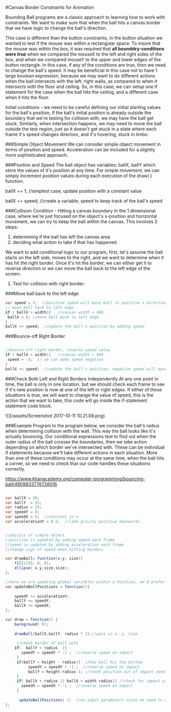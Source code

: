 #Canvas Border Constraints for Animation

Bounding Ball programs are a classic approach to learning how to work with constraints.  We want to make sure that when the ball hits a canvas border that we have logic to change the ball's direction.

This case is different than the button constraints, in the button situation we wanted to test if the mouse was within a rectangular space. To insure that the mouse was within the box, it was required that **all bounddry-conditions were true** when we compared the mouseX to the left and right sides of the box, and when we compared mouseY to the upper and lower edges of the button rectangle.  In this case, if any of the conditions are true, then we need to change the ball's speed.  It may be beneficial in this case not to have 1 large boolean expression, because we may want to do different actions when the ball intersects with the left, right walls, as compared to when it intersects with the floor and ceiling.  So, in this case, we can setup one if statement for the case when the ball hits the ceiling, and a different case when it hits the floor.  

 Initial conditions - we need to be careful defining our initial starting values for the ball's position, if the ball's initial position is already outside the boundary that we're testing for collision with, we may have the ball get stuck. Similarly, when intersection happens, we may need to move the ball outside the test region, just so it doesn't get stuck in a state where each frame it's speed changes direction, and it's hovering, stuck in limbo.  
 
###Simple Object Movement
We can consider simple object movement in terms of position and speed. Acceleration can be included for a slightly more sophisticated approach.

###Position and Speed
The ball object has variables: ballX, ballY which store the values of it's position at any time.  For simple movement, we can simply increment position values during each execution of the draw( ) function.

ballX += 1;  //simplest case, update position with a constant value

ballX += speed;  //create a variable, speed to keep track of the ball's speed

###Collision Condition - Hitting a canvas boundary
In the 1 dimensional case, where we're just focused on the object's x-position and horizontal movement, we can try to keep the ball within the canvas.  This involves 2 steps:
 1. determining if the ball has left the canvas area
 2. deciding what action to take if that has happened
 
We want to add conditional logic to our program, first, let's assume the ball starts on the left side, moves to the right, and we want to determine when it has hit the right border.  Once it's hit the border, we can either get it to reverse direction or we can move the ball back to the left edge of the screen.

1. Test for collision with right border:

###Move ball back to the left edge
```java
var speed = 5;  //positive speed will move ball in positive x direction
// move ball back to left edge
if ( ballX > width){   //canvas width = 400
 ballX = 0; //move ball back to left edge
}
ballX += speed;  //update the ball's position by adding speed
```

###Bounce-off Right Border
```java

//bounce off right-border, reverse speed value
if ( ballX > width){   //canvas width = 400
 speed = -5;  // we can make speed negative
}
ballX += speed;  //update the ball's position, negative speed will move ball to the left, positive speed moves ball to the right
```

###Check Both Left and Right Borders Independently 
At any one point in time, the ball is only in one location, but we should check each frame to see if it's new position is now at one of the left or right edges.  If either of these situations is true, we will want to change the value of speed, this is the action that we want to take, this code will go inside the if-statement statement code block.
 
 ![](/assets/Screenshot 2017-10-11 10.21.08.png)

###Example Program 
In the program below, we consider the ball's radius when determining collision with the wall.  This way the ball looks like it's actually bouncing.  Our conditional expressions test to find out when the outer radius of the ball crosses the boundaries, then we take action depending on which border we've intersected with.  These can be individual if statements because we'll take different actions in each situation.  More than one of these conditions may occur at the same time, when the ball hits a corner, so we need to check that our code handles these situations correctly.
 
https://www.khanacademy.org/computer-programming/bouncing-ball/4909833776726016


```java

var ballX = 30;
var ballY  = 25;
var radius = 25;
var speedY = 0;
var speedX = 4;  //constant in x
var accelerationY = 0.5;  //like gravity positive downwards


//physics of simple object
//position is updated by adding speed each frame
//speed is updated by adding acceleration each frame
//change sign of speed when hitting borders

var drawBall= function(x,y, size){
    fill(255, 0, 0);
    ellipse( x,y,size,size);
};

//here we are updating global variables within a function, we'd prefer to pass the values in as function input parameters, but we wouldn't be able to make changes to all variables outside the 
var updateBallPositions = function(){
    
    speedY += accelerationY;
    ballY += speedY;
    ballX += speedX;
};

var draw = function() {
    background( 0);
    
    drawBall(ballX,ballY, radius * 2);//pass in x, y, size
  
     //check border of ball with 
    if(  ballY < radius  ){
       speedY = speedY * -1 ;  //reverse speed on impact
     }
     if(ballY > height - radius){  //has ball hit the bottom
          speedY = speedY * -1 ;  //reverse speed on impact
          ballY = height-radius-1; //reset position out of impact zone
     }
     if( ballX < radius || ballX > width-radius){ //check for impact with left or right border
       speedX = speedX * -1 ;  //reverse speed on impact
     }
     
      updateBallPositions( );  //no input parameters since we need to modify global values
};

```